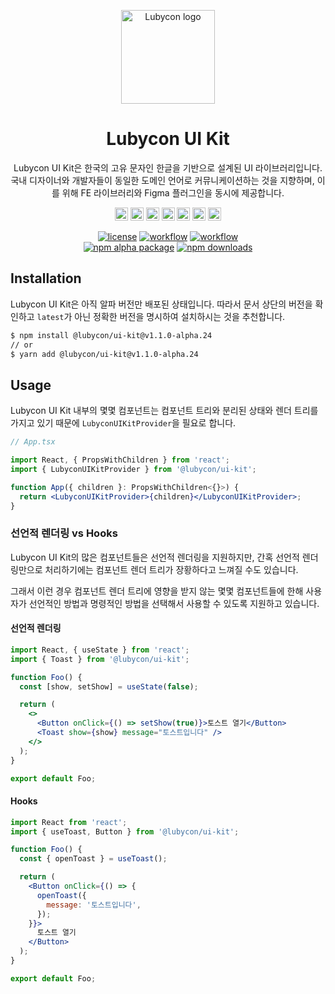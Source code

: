 <p align="center">
  <img width="150" src="https://d2x9jxyr47nlkc.cloudfront.net/logo/symbol-color.svg" alt="Lubycon logo">
</p>

<h1 align="center">Lubycon UI Kit</h1>

<p align="center">
  Lubycon UI Kit은 한국의 고유 문자인 한글을 기반으로 설계된 UI 라이브러리입니다.<br />
  국내 디자이너와 개발자들이 동일한 도메인 언어로 커뮤니케이션하는 것을 지향하며, 이를 위해 FE 라이브러리와 Figma 플러그인을 동시에 제공합니다.<br />
</p>

<div align="center" style="margin-bottom: 8px;">
  <a href="https://www.typescriptlang.org/" title="Typescript"><img src="https://github.com/tomchen/stack-icons/blob/master/logos/typescript-icon.svg" alt="Typescript" width="21px" height="21px"></a>
  <a href="https://reactjs.org/" title="React"><img src="https://github.com/tomchen/stack-icons/blob/master/logos/react.svg" alt="React" width="21px" height="21px"></a>
  <a href="https://www.w3.org/TR/html5/" title="HTML5"><img src="https://github.com/tomchen/stack-icons/blob/master/logos/html-5.svg" alt="HTML5" width="21px" height="21px"></a>
  <a href="https://sass-lang.com/" title="Sass"><img src="https://github.com/tomchen/stack-icons/blob/master/logos/sass.svg" alt="Sass" width="21px" height="21px"></a>
  <a href="https://rollupjs.org/" title="rollup.js"><img src="https://github.com/tomchen/stack-icons/blob/master/logos/rollup.svg" alt="rollup.js" width="21px" height="21px"></a>
  <a href="https://yarnpkg.com/" title="Yarn"><img src="https://github.com/tomchen/stack-icons/blob/master/logos/yarn.svg" alt="Yarn" width="21px" height="21px"></a>
  <a href="https://www.npmjs.com/" title="NPM"><img src="https://github.com/tomchen/stack-icons/blob/master/logos/npm.svg" alt="NPM" width="21px" height="21px"></a>
</div>

<div align="center">
  
  <!--[![npm latest package](https://img.shields.io/npm/v/@lubycon/ui-kit/latest.svg)](https://www.npmjs.com/package/@lubycon/ui-kit)-->
  
  [![license](https://img.shields.io/badge/license-MIT-blue.svg)](https://github.com/mui-org/material-ui/blob/master/LICENSE)
  [![workflow](https://github.com/Lubycon/lubycon-ui-kit/workflows/Release%20UI%20Kit/badge.svg)](https://github.com/Lubycon/lubycon-ui-kit)
  [![workflow](https://github.com/Lubycon/lubycon-ui-kit/workflows/Publish%20Dev%20Storybook/badge.svg)](https://github.com/Lubycon/lubycon-ui-kit)  
  [![npm alpha package](https://img.shields.io/npm/v/@lubycon/ui-kit/alpha.svg)](https://www.npmjs.com/package/@lubycon/ui-kit)
  [![npm downloads](https://img.shields.io/npm/dm/@lubycon/ui-kit.svg)](https://www.npmjs.com/package/@lubycon/ui-kit)
  
</div>

## Installation

Lubycon UI Kit은 아직 알파 버전만 배포된 상태입니다. 따라서 문서 상단의 버전을 확인하고 `latest`가 아닌 정확한 버전을 명시하여 설치하시는 것을 추천합니다.

```sh
$ npm install @lubycon/ui-kit@v1.1.0-alpha.24
// or
$ yarn add @lubycon/ui-kit@v1.1.0-alpha.24
```

## Usage

Lubycon UI Kit 내부의 몇몇 컴포넌트는 컴포넌트 트리와 분리된 상태와 렌더 트리를 가지고 있기 때문에 `LubyconUIKitProvider`을 필요로 합니다.

```jsx
// App.tsx

import React, { PropsWithChildren } from 'react';
import { LubyconUIKitProvider } from '@lubycon/ui-kit';

function App({ children }: PropsWithChildren<{}>) {
  return <LubyconUIKitProvider>{children}</LubyconUIKitProvider>;
}
```

### 선언적 렌더링 vs Hooks

Lubycon UI Kit의 많은 컴포넌트들은 선언적 렌더링을 지원하지만, 간혹 선언적 렌더링만으로 처리하기에는 컴포넌트 렌더 트리가 장황하다고 느껴질 수도 있습니다.

그래서 이런 경우 컴포넌트 렌더 트리에 영향을 받지 않는 몇몇 컴포넌트들에 한해 사용자가 선언적인 방법과 명령적인 방법을 선택해서 사용할 수 있도록 지원하고 있습니다.

#### 선언적 렌더링

```jsx
import React, { useState } from 'react';
import { Toast } from '@lubycon/ui-kit';

function Foo() {
  const [show, setShow] = useState(false);

  return (
    <>
      <Button onClick={() => setShow(true)}>토스트 열기</Button>
      <Toast show={show} message="토스트입니다" />
    </>
  );
}

export default Foo;
```

#### Hooks

```jsx
import React from 'react';
import { useToast, Button } from '@lubycon/ui-kit';

function Foo() {
  const { openToast } = useToast();

  return (
    <Button onClick={() => {
      openToast({
        message: '토스트입니다',
      });
    }}>
      토스트 열기
    </Button>
  );
}

export default Foo;
```
